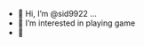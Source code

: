 - 👋 Hi, I’m @sid9922 ...
- 👀 I’m interested in playing game 
- 👋

<!---
sid9922/sid9922 is a ✨ special ✨ repository because its `README.md` (this file) appears on your GitHub profile.
You can click the Preview link to take a look at your changes.
--->
